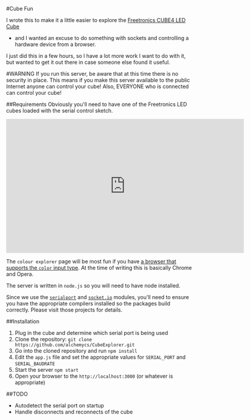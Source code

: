 #Cube Fun

I wrote this to make it a little easier to explore the
[Freetronics CUBE4 LED Cube](http://www.freetronics.com/products/cube4-4x4x4-rgb-led-cube)
 - and I wanted an excuse to do something with sockets and controlling a hardware device from a browser.

I just did this in a few hours, so I have a lot more work I want to do with it, but wanted to get it out there in case
someone else found it useful.

#WARNING
If you run this server, be aware that at this time there is no security in place. This means if you make this server
available to the public Internet anyone can control your cube! Also, EVERYONE who is connected can control your cube!

##Requirements
Obviously you'll need to have one of the Freetronics LED cubes loaded with the serial control sketch.

<iframe width="640" height="360" src="http://www.youtube.com/embed/c8hrxd72H2E?feature=player_detailpage" frameborder="0" allowfullscreen></iframe>

The `colour explorer` page will be most fun if you have [a browser that supports the `color` input type](http://caniuse.com/#search=color%20input).
At the time of writing this is basically Chrome and Opera.

The server is written in `node.js` so you will need to have node installed.

Since we use the [`serialport`](https://github.com/voodootikigod/node-serialport) and [`socket.io`](http://socket.io/)
modules, you'll need to ensure you have the appropriate compilers installed so the packages build correctly.
Please visit those projects for details.

##Installation

1. Plug in the cube and determine which serial port is being used
2. Clone the repository: `git clone https://github.com/alchemycs/CubeExplorer.git`
3. Go into the cloned repository and run `npm install`
4. Edit the `app.js` file and set the appropriate values for `SERIAL_PORT` and `SERIAL_BAUDRATE`
5. Start the server `npm start`
6. Open your browser to the `http://localhost:3000` (or whatever is appropriate)

##TODO
* Autodetect the serial port on startup
* Handle disconnects and reconnects of the cube
